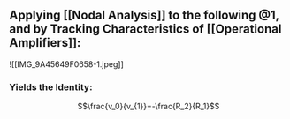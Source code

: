 ## Applying [[Nodal Analysis]] to the following $@1$, and by Tracking Characteristics of [[Operational Amplifiers]]:
![[IMG_9A45649F0658-1.jpeg]]
### Yields the Identity:
$$\frac{v_0}{v_{1}}=-\frac{R_2}{R_1}$$

